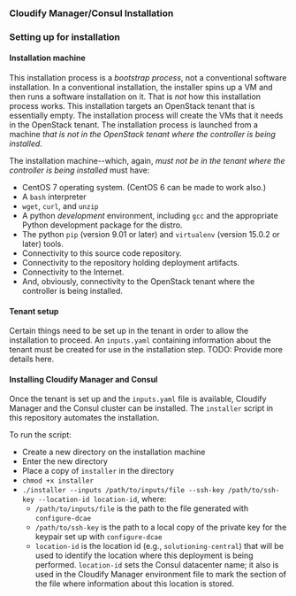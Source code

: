 ### Cloudify Manager/Consul Installation

### Setting up for installation
#### Installation machine
This installation process is a _bootstrap process_, not a conventional software installation.  In a conventional installation, the installer spins up a VM and then runs a software installation on it.  That is *_not_* how this installation process works.  This installation targets an OpenStack tenant that is essentially empty. The installation process will create the VMs that it needs in the OpenStack tenant.  The installation process is launched from a machine *_that is not in the OpenStack tenant where the controller is being installed_*.  

The installation machine--which, again, *_must not be in the tenant where the controller is being installed_* must have:
  - CentOS 7 operating system.  (CentOS 6 can be made to work also.)
  - A `bash` interpreter
  - `wget`, `curl`, and `unzip`
  - A python _development_ environment, including `gcc` and the appropriate Python development package for the distro.
  - The python `pip` (version 9.01 or later) and `virtualenv` (version 15.0.2 or later) tools.
  - Connectivity to this source code repository.
  - Connectivity to the repository holding deployment artifacts.
  - Connectivity to the Internet.
  - And, obviously, connectivity to the OpenStack tenant where the controller is being installed.
  
#### Tenant setup 
Certain things need to be set up in the tenant in order to allow the installation to proceed. An `inputs.yaml` containing information about the
tenant must be created for use in the installation step.
TODO: Provide more details here.

#### Installing Cloudify Manager and Consul
Once the tenant is set up and the `inputs.yaml` file is available, Cloudify Manager and the Consul cluster can be 
installed.  The `installer` script in this repository automates the installation.
  
To run the script:
  - Create a new directory on the installation machine
  - Enter the new directory
  - Place a copy of `installer` in the directory
  - `chmod +x installer`
  - `./installer --inputs /path/to/inputs/file --ssh-key /path/to/ssh-key --location-id location-id`, where:
    - `/path/to/inputs/file` is the path to the file generated with `configure-dcae`
    - `/path/to/ssh-key` is the path to a local copy of the private key for the keypair set up with `configure-dcae`
    - `location-id` is  the location id (e.g., `solutioning-central`) that will be used to identify the location where this deployment is being performed.  `location-id` sets the Consul datacenter name; it also is used in the Cloudify Manager environment file to mark the section of the file where information about this location is stored.
  

  
